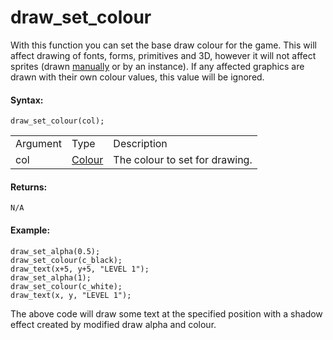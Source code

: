 # draw_set_colour

With this function you can set the base draw colour for the game. This
will affect drawing of fonts, forms, primitives and 3D, however it will
not affect sprites (drawn
[manually](../Sprites_And_Tiles/draw_sprite) or by an instance). If
any affected graphics are drawn with their own colour values, this value
will be ignored.

#### Syntax:

``` gml
draw_set_colour(col);
```

|          |                                                                                                           |                                |
|----------|-----------------------------------------------------------------------------------------------------------|--------------------------------|
| Argument | Type                                                                                                      | Description                    |
| col      |  [Colour](../../../../../GameMaker_Language/GML_Reference/Drawing/Colour_And_Alpha/Colour_And_Alpha)  | The colour to set for drawing. |

#### Returns:

``` gml
N/A
```

#### Example:

``` gml
draw_set_alpha(0.5);
draw_set_colour(c_black);
draw_text(x+5, y+5, "LEVEL 1");
draw_set_alpha(1);
draw_set_colour(c_white);
draw_text(x, y, "LEVEL 1");
```

The above code will draw some text at the specified position with a
shadow effect created by modified draw alpha and colour.
